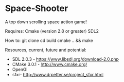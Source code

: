 Space-Shooter
=============

A top down scrolling space action game!

Requires:
Cmake (version 2.8 or greater)
SDL2

How to:
git clone
cd build
cmake .. && make



Resources, current, future and potential:
* SDL 2.0.3 - https://www.libsdl.org/download-2.0.php
* CMake 3.0.1 - http://www.cmake.org/
* OpenGl
* sfxr- http://www.drpetter.se/project_sfxr.html
